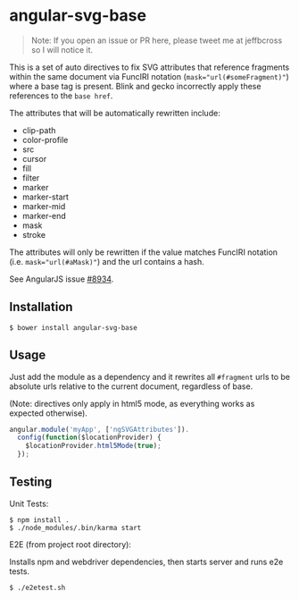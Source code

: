 
# angular-svg-base

> Note: If you open an issue or PR here, please tweet me at jeffbcross so I will notice it.

This is a set of auto directives to fix SVG attributes that reference fragments
within the same document via FuncIRI notation (`mask="url(#someFragment)"`) where a base tag is
present. Blink and gecko incorrectly apply these references to the `base href`.

The attributes that will be automatically rewritten include:

 * clip-path
 * color-profile
 * src
 * cursor
 * fill
 * filter
 * marker
 * marker-start
 * marker-mid
 * marker-end
 * mask
 * stroke

The attributes will only be rewritten if the value matches FuncIRI notation
(i.e. `mask="url(#aMask)"`) and the url contains a hash.

See AngularJS issue [#8934](https://github.com/angular/angular.js/issues/8934).

## Installation

`$ bower install angular-svg-base`

## Usage

Just add the module as a dependency and it rewrites all `#fragment` urls to be
absolute urls relative to the current document, regardless of base.

(Note: directives only apply in html5 mode, as everything works as expected otherwise).

```javascript
angular.module('myApp', ['ngSVGAttributes']).
  config(function($locationProvider) {
    $locationProvider.html5Mode(true);
  });
```

## Testing

Unit Tests:

```shell
$ npm install .
$ ./node_modules/.bin/karma start
```

E2E (from project root directory):

Installs npm and webdriver dependencies, then starts server and runs e2e tests.

```shell
$ ./e2etest.sh
```

